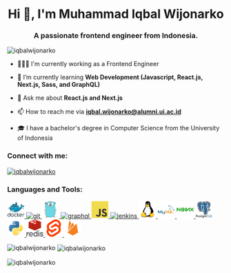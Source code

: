 <h1 align="center">Hi 👋, I'm Muhammad Iqbal Wijonarko</h1>
<h3 align="center">A passionate frontend engineer from Indonesia.</h3>

<p align="left"> <img src="https://komarev.com/ghpvc/?username=iqbalwijonarko&label=Profile%20views&color=0e75b6&style=flat" alt="iqbalwijonarko" /> </p>

- 🧑🏻‍💻 I'm currently working as a Frontend Engineer

- 🌱 I’m currently learning **Web Development (Javascript, React.js, Next.js, Sass, and GraphQL)**

- 💬 Ask me about **React.js and Next.js**

- 📫 How to reach me via **iqbal.wijonarko@alumni.ui.ac.id**

- 🎓 I have a bachelor's degree in Computer Science from the University of Indonesia

<h3 align="left">Connect with me:</h3>
<p align="left">
<a href="https://www.linkedin.com/in/iqbalwijonarko/" target="blank"><img align="center" src="https://raw.githubusercontent.com/rahuldkjain/github-profile-readme-generator/master/src/images/icons/Social/linked-in-alt.svg" alt="iqbalwijonarko" height="30" width="40" /></a>

<h3 align="left">Languages and Tools:</h3>

<p align="left"> 
<a href="https://www.docker.com/" target="_blank" rel="noreferrer"> <img src="https://raw.githubusercontent.com/devicons/devicon/master/icons/docker/docker-original-wordmark.svg" alt="docker" width="40" height="40"/> </a> <a href="https://git-scm.com/" target="_blank" rel="noreferrer"> <img src="https://www.vectorlogo.zone/logos/git-scm/git-scm-icon.svg" alt="git" width="40" height="40"/> </a> <a href="https://golang.org" target="_blank" rel="noreferrer"> <img src="https://raw.githubusercontent.com/devicons/devicon/master/icons/go/go-original.svg" alt="go" width="40" height="40"/> </a> <a href="https://graphql.org" target="_blank" rel="noreferrer"> <img src="https://www.vectorlogo.zone/logos/graphql/graphql-icon.svg" alt="graphql" width="40" height="40"/> </a> <a href="https://developer.mozilla.org/en-US/docs/Web/JavaScript" target="_blank" rel="noreferrer"> <img src="https://raw.githubusercontent.com/devicons/devicon/master/icons/javascript/javascript-original.svg" alt="javascript" width="40" height="40"/> </a> <a href="https://www.jenkins.io" target="_blank" rel="noreferrer"> <img src="https://www.vectorlogo.zone/logos/jenkins/jenkins-icon.svg" alt="jenkins" width="40" height="40"/> </a> <a href="https://www.linux.org/" target="_blank" rel="noreferrer"> <img src="https://raw.githubusercontent.com/devicons/devicon/master/icons/linux/linux-original.svg" alt="linux" width="40" height="40"/> </a> <a href="https://www.mysql.com/" target="_blank" rel="noreferrer"> <img src="https://raw.githubusercontent.com/devicons/devicon/master/icons/mysql/mysql-original-wordmark.svg" alt="mysql" width="40" height="40"/> </a> <a href="https://www.nginx.com" target="_blank" rel="noreferrer"> <img src="https://raw.githubusercontent.com/devicons/devicon/master/icons/nginx/nginx-original.svg" alt="nginx" width="40" height="40"/> </a> <a href="https://www.postgresql.org" target="_blank" rel="noreferrer"> <img src="https://raw.githubusercontent.com/devicons/devicon/master/icons/postgresql/postgresql-original-wordmark.svg" alt="postgresql" width="40" height="40"/> </a> <a href="https://www.python.org" target="_blank" rel="noreferrer"> <img src="https://raw.githubusercontent.com/devicons/devicon/master/icons/python/python-original.svg" alt="python" width="40" height="40"/> </a> <a href="https://redis.io" target="_blank" rel="noreferrer"> <img src="https://raw.githubusercontent.com/devicons/devicon/master/icons/redis/redis-original-wordmark.svg" alt="redis" width="40" height="40"/> </a><a href="https://svelte.dev" target="_blank" rel="noreferrer"> <img src="https://raw.githubusercontent.com/devicons/devicon/master/icons/svelte/svelte-original.svg" alt="svelte" width="40" height="40"/> </a><a href="https://firebase.google.com/" target="_blank" rel="noreferrer"> <img src="https://raw.githubusercontent.com/devicons/devicon/master/icons/firebase/firebase-plain.svg" alt="firebase" width="40" height="40"/> </a>


</p>

<p><img align="left" src="https://github-readme-stats.vercel.app/api/top-langs?username=iqbalwijonarko&show_icons=true&locale=en&layout=compact&theme=tokyonight" alt="iqbalwijonarko" /></p>

<p>&nbsp;<img align="center" src="https://github-readme-stats.vercel.app/api?username=iqbalwijonarko&show_icons=true&locale=en&theme=tokyonight" alt="iqbalwijonarko" /></p>

<p><img align="center" src="https://github-readme-streak-stats.herokuapp.com/?user=iqbalwijonarko&&theme=tokyonight" alt="iqbalwijonarko" /></p>
